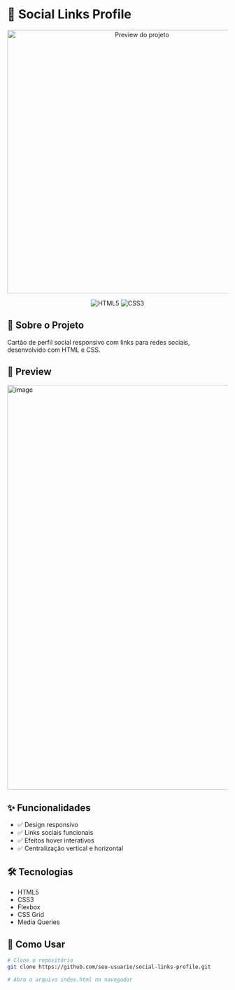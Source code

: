 # 🎯 Social Links Profile

<div align="center">
  <img src="[./preview.jpg](https://github.com/user-attachments/assets/d8bc88b4-f5ce-411b-ad44-2e5fbc7fd139)" alt="Preview do projeto" width="600">
  
  ![HTML5](https://img.shields.io/badge/HTML5-E34F26?style=for-the-badge&logo=html5&logoColor=white)
  ![CSS3](https://img.shields.io/badge/CSS3-1572B6?style=for-the-badge&logo=css3&logoColor=white)
</div>

## 📖 Sobre o Projeto
Cartão de perfil social responsivo com links para redes sociais, desenvolvido com HTML e CSS.

## 🎨 Preview
<img width="1893" height="922" alt="image" src="https://github.com/user-attachments/assets/d8bc88b4-f5ce-411b-ad44-2e5fbc7fd139" />


## ✨ Funcionalidades
- ✅ Design responsivo
- ✅ Links sociais funcionais
- ✅ Efeitos hover interativos
- ✅ Centralização vertical e horizontal

## 🛠️ Tecnologias
- HTML5
- CSS3
- Flexbox
- CSS Grid
- Media Queries

## 🚀 Como Usar
```bash
# Clone o repositório
git clone https://github.com/seu-usuario/social-links-profile.git

# Abra o arquivo index.html no navegador
